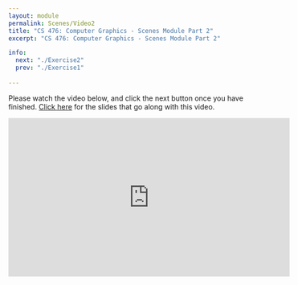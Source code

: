 ```yaml
---
layout: module
permalink: Scenes/Video2
title: "CS 476: Computer Graphics - Scenes Module Part 2"
excerpt: "CS 476: Computer Graphics - Scenes Module Part 2"

info:
  next: "./Exercise2"
  prev: "./Exercise1"
  
---
```


Please watch the video below, and click the next button once you have finished. <a href = "../slides/3DMatrix.pdf">Click here</a> for the slides that go along with this video.

<iframe width="560" height="315" src="https://www.youtube.com/embed/mRt9d2Cq1hE" frameborder="0" allow="accelerometer; autoplay; clipboard-write; encrypted-media; gyroscope; picture-in-picture" allowfullscreen></iframe>